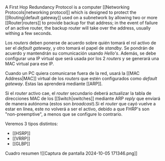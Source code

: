  A First Hop Redundancy Protocol is a computer [[Networking Protocols|networking protocol]] which is designed to protect the [[Routing|default gateway]] used on a subnetwork by allowing two or more [[Router|routers]] to provide backup for that address; in the event of failure of an active router, the backup router will take over the address, usually withing a few seconds.

Los *routers* deben ponerse de acuerdo sobre quién tomará el rol activo de ser el *default gateway*, y otro tomará el papel de *standby*. Se pondrán de acuerdo y mantendrán su comunicación usando *Hello's*. Además, se debe configurar una IP virtual que será usada por los 2 *routers* y se generará una MAC virtual para ese IP.

Cuando un PC quiera comunicarse fuera de la red, usará la [[MAC Address|MAC]]  virtual de los *routers* que estén configurados como *default gateway*. Estas las aprenderá mediante [[ARP]].

Si el *router* activo cae, el *router* secundario deberá actualizar la tabla de direcciones MAC de los [[Switch|switches]] mediante ARP *reply* que enviará de manera autónoma (estos son *broadcast*).Si el *router* que cayó vuelve a estar en línea, este no volverá a ser el activo, debido a que FHRP's son "non-preemptive", a menos que se configure lo contrario.

Veremos 3 tipos distintos:
- [[HSRP]]
- [[VRRP]]
- [[GLBP]]

Cuadro resumen
![[Captura de pantalla 2024-10-05 171346.png]]